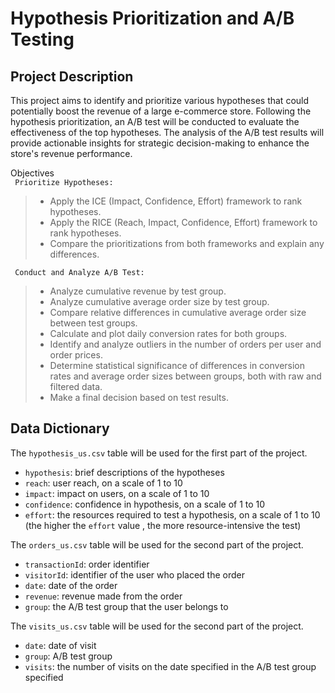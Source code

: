 # Hypothesis Prioritization and A/B Testing

## Project Description

This project aims to identify and prioritize various hypotheses that could potentially boost the revenue of a large e-commerce store. Following the hypothesis prioritization, an A/B test will be conducted to evaluate the effectiveness of the top hypotheses. The analysis of the A/B test results will provide actionable insights for strategic decision-making to enhance the store's revenue performance.

Objectives
<br>
<code> Prioritize Hypotheses: </code>

> - Apply the ICE (Impact, Confidence, Effort) framework to rank hypotheses.
> - Apply the RICE (Reach, Impact, Confidence, Effort) framework to rank hypotheses.
> - Compare the prioritizations from both frameworks and explain any differences.

<code> Conduct and Analyze A/B Test: </code>

> - Analyze cumulative revenue by test group.
> - Analyze cumulative average order size by test group.
> - Compare relative differences in cumulative average order size between test groups.
> - Calculate and plot daily conversion rates for both groups.
> - Identify and analyze outliers in the number of orders per user and order prices.
> - Determine statistical significance of differences in conversion rates and average order sizes between groups, both with raw and filtered data.
> - Make a final decision based on test results.

## Data Dictionary

The <code>hypothesis_us.csv</code> table will be used for the first part of the project.

- <code>hypothesis</code>: brief descriptions of the hypotheses
- <code>reach</code>: user reach, on a scale of 1 to 10
- <code>impact</code>: impact on users, on a scale of 1 to 10
- <code>confidence</code>: confidence in hypothesis, on a scale of 1 to 10
- <code>effort</code>: the resources required to test a hypothesis, on a scale of 1 to 10 (the higher the <code>effort</code> value , the more resource-intensive the test)

The <code>orders_us.csv</code> table will be used for the second part of the project.

- <code>transactionId</code>: order identifier
- <code>visitorId</code>: identifier of the user who placed the order
- <code>date</code>: date of the order
- <code>revenue</code>: revenue made from the order
- <code>group</code>: the A/B test group that the user belongs to

The <code>visits_us.csv</code> table will be used for the second part of the project.

- <code>date</code>: date of visit
- <code>group</code>: A/B test group
- <code>visits</code>: the number of visits on the date specified in the A/B test group specified
